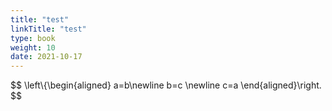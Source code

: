 ```yaml
---
title: "test"
linkTitle: "test"
type: book
weight: 10
date: 2021-10-17
---
```



$$
\left\\{\begin{aligned}
a=b\newline b=c \newline c=a
\end{aligned}\right.
$$


